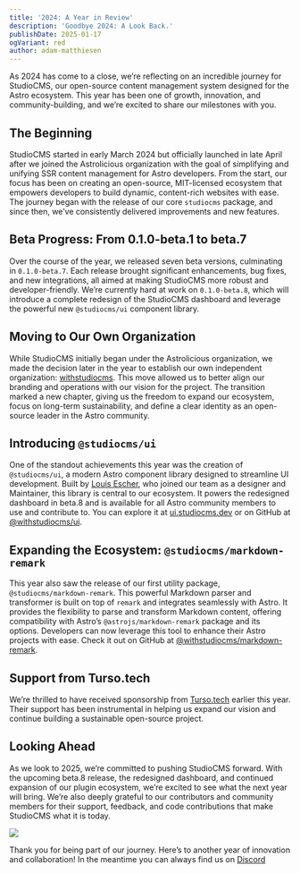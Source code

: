 ```yaml
---
title: '2024: A Year in Review'
description: 'Goodbye 2024: A Look Back.'
publishDate: 2025-01-17
ogVariant: red
author: adam-matthiesen
---
```


As 2024 has come to a close, we’re reflecting on an incredible journey for StudioCMS, our open-source content management system designed for the Astro ecosystem. This year has been one of growth, innovation, and community-building, and we’re excited to share our milestones with you.

## The Beginning

StudioCMS started in early  March 2024 but officially launched in late April after we joined the Astrolicious organization with the goal of simplifying and unifying SSR content management for Astro developers. From the start, our focus has been on creating an open-source, MIT-licensed ecosystem that empowers developers to build dynamic, content-rich websites with ease. The journey began with the release of our core `studiocms` package, and since then, we’ve consistently delivered improvements and new features.

## Beta Progress: From 0.1.0-beta.1 to beta.7

Over the course of the year, we released seven beta versions, culminating in `0.1.0-beta.7`. Each release brought significant enhancements, bug fixes, and new integrations, all aimed at making StudioCMS more robust and developer-friendly. We’re currently hard at work on `0.1.0-beta.8`, which will introduce a complete redesign of the StudioCMS dashboard and leverage the powerful new `@studiocms/ui` component library.

## Moving to Our Own Organization

While StudioCMS initially began under the Astrolicious organization, we made the decision later in the year to establish our own independent organization: [withstudiocms](https://github.com/withstudiocms). This move allowed us to better align our branding and operations with our vision for the project. The transition marked a new chapter, giving us the freedom to expand our ecosystem, focus on long-term sustainability, and define a clear identity as an open-source leader in the Astro community.

## Introducing `@studiocms/ui`

One of the standout achievements this year was the creation of `@studiocms/ui`, a modern Astro component library designed to streamline UI development. Built by [Louis Escher](https://github.com/louisescher), who joined our team as a designer and Maintainer, this library is central to our ecosystem. It powers the redesigned dashboard in beta.8 and is available for all Astro community members to use and contribute to. You can explore it at [ui.studiocms.dev](https://ui.studiocms.dev) or on GitHub at [@withstudiocms/ui](https://github.com/withstudiocms/ui).

## Expanding the Ecosystem: `@studiocms/markdown-remark`

This year also saw the release of our first utility package, `@studiocms/markdown-remark`. This powerful Markdown parser and transformer is built on top of `remark` and integrates seamlessly with Astro. It provides the flexibility to parse and transform Markdown content, offering compatibility with Astro’s `@astrojs/markdown-remark` package and its options. Developers can now leverage this tool to enhance their Astro projects with ease. Check it out on GitHub at [@withstudiocms/markdown-remark](https://github.com/withstudiocms/markdown-remark).

## Support from Turso.tech

We’re thrilled to have received sponsorship from [Turso.tech](https://turso.tech) earlier this year. Their support has been instrumental in helping us expand our vision and continue building a sustainable open-source project.

## Looking Ahead

As we look to 2025, we’re committed to pushing StudioCMS forward. With the upcoming beta.8 release, the redesigned dashboard, and continued expansion of our plugin ecosystem, we’re excited to see what the next year will bring. We’re also deeply grateful to our contributors and community members for their support, feedback, and code contributions that make StudioCMS what it is today.

<a href="https://github.com/withstudiocms/studiocms/graphs/contributors">
  <img src="https://contrib.rocks/image?repo=withstudiocms/studiocms" />
</a>

Thank you for being part of our journey. Here’s to another year of innovation and collaboration! In the meantime you can always find us on [Discord](https://chat.studiocms.dev)

